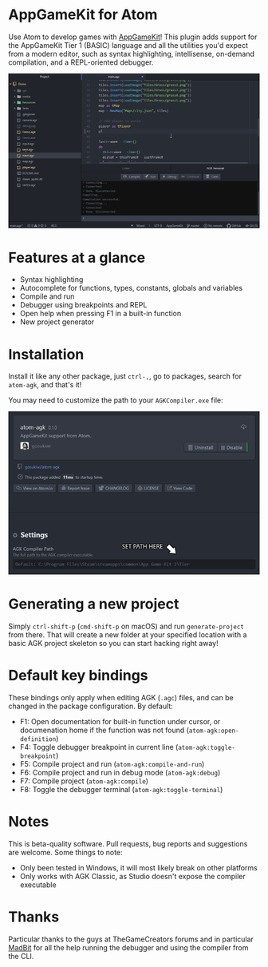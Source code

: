 # AppGameKit for Atom
Use Atom to develop games with [AppGameKit](https://www.appgamekit.com/)!
This plugin adds support for the AppGameKit Tier 1 (BASIC) language and all the
utilities you'd expect from a modern editor, such as syntax highlighting,
intellisense, on-demand compilation, and a REPL-oriented debugger.

![Demo GIF](img/demo.gif)

# Features at a glance
* Syntax highlighting
* Autocomplete for functions, types, constants, globals and variables
* Compile and run
* Debugger using breakpoints and REPL
* Open help when pressing F1 in a built-in function
* New project generator

# Installation
Install it like any other package, just `ctrl-,`, go to packages, search for
`atom-agk`, and that's it!

You may need to customize the path to your `AGKCompiler.exe` file:

![Settings window](img/setting.png)

# Generating a new project
Simply `ctrl-shift-p` (`cmd-shift-p` on macOS) and run `generate-project` from
there. That will create a new folder at your specified location with a basic AGK
project skeleton so you can start hacking right away!

# Default key bindings
These bindings only apply when editing AGK (`.agc`) files, and can be changed in
the package configuration. By default:

* F1: Open documentation for built-in function under cursor, or documenation home if the function was not found (`atom-agk:open-definition`)
* F4: Toggle debugger breakpoint in current line (`atom-agk:toggle-breakpoint`)
* F5: Compile project and run (`atom-agk:compile-and-run`)
* F6: Compile project and run in debug mode (`atom-agk:debug`)
* F7: Compile project (`atom-agk:compile`)
* F8: Toggle the debugger terminal (`atom-agk:toggle-terminal`)

# Notes
This is beta-quality software. Pull requests, bug reports and suggestions are
welcome. Some things to note:

* Only been tested in Windows, it will most likely break on other platforms
* Only works with AGK Classic, as Studio doesn't expose the compiler executable

# Thanks
Particular thanks to the guys at TheGameCreators forums and in particular
[MadBit](https://forum.thegamecreators.com/user/16e3dff53459a69a78e8c26031783c78)
for all the help running the debugger and using the compiler from the CLI.
